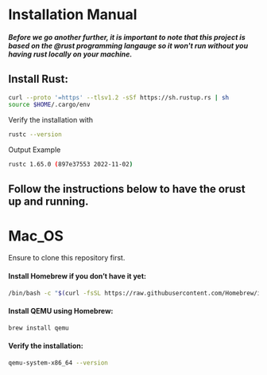 # Installation Manual

##### Before we go another further, it is important to note that this project is based on the @rust programming langauge so it won't run without you having rust locally on your machine.

## Install Rust:
```sh
curl --proto '=https' --tlsv1.2 -sSf https://sh.rustup.rs | sh
source $HOME/.cargo/env
```
Verify the installation with
```sh
rustc --version
```
Output Example
```sh
rustc 1.65.0 (897e37553 2022-11-02)
```
##                                 Follow the instructions below to have the orust up and running.

# Mac_OS
Ensure to clone this repository first.
#### Install Homebrew if you don’t have it yet:
```sh
/bin/bash -c "$(curl -fsSL https://raw.githubusercontent.com/Homebrew/install/HEAD/install.sh)"
```
#### Install QEMU using Homebrew:
```sh
brew install qemu
```
#### Verify the installation:
```sh
qemu-system-x86_64 --version
```